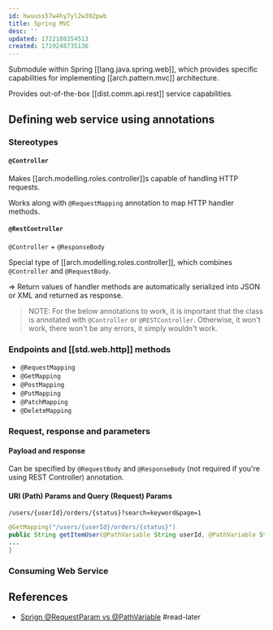 ```yaml
---
id: hwuuss57w4hy7yl2w392pwb
title: Spring MVC
desc: ''
updated: 1722108354513
created: 1719248735136
---
```


Submodule within Spring [[lang.java.spring.web]], which provides specific capabilities for implementing [[arch.pattern.mvc]] architecture.

Provides out-of-the-box [[dist.comm.api.rest]] service capabilities.

## Defining web service using annotations

### Stereotypes

#### `@Controller`

Makes [[arch.modelling.roles.controller]]s capable of handling HTTP requests.

Works along with `@RequestMapping` annotation to map HTTP handler methods.

#### `@RestController`

`@Controller` + `@ResponseBody`

Special type of [[arch.modelling.roles.controller]], which combines `@Controller` and `@RequestBody`.

=> Return values of handler methods are automatically serialized into JSON or XML and returned as response.

> NOTE: For the below annotations to work, it is important that the class is annotated with `@Controller` or `@RESTController`. Otherwise, it won't work, there won't be any errors, it simply wouldn't work. 

### Endpoints and [[std.web.http]] methods

- `@RequestMapping` 
- `@GetMapping` 
- `@PostMapping`
- `@PutMapping`
- `@PatchMapping`
- `@DeleteMapping`

### Request, response and parameters

#### Payload and response

Can be specified by `@RequestBody` and `@ResponseBody` (not required if you're using REST Controller) annotation.


#### URI (Path) Params and Query (Request) Params

`/users/{userId}/orders/{status}?search=keyword&page=1`

```java
@GetMapping("/users/{userId}/orders/{status}")
public String getItemUser(@PathVariable String userId, @PathVariable String status, @RequestParam("search") String searchString, @RequestParam int page){
...
}
```

### Consuming Web Service



## References

- [Sprign @RequestParam vs @PathVariable](https://www.baeldung.com/spring-requestparam-vs-pathvariable)  #read-later